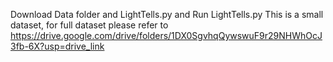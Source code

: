Download Data folder and LightTells.py and Run LightTells.py
This is a small dataset, for full dataset please refer to https://drive.google.com/drive/folders/1DX0SgvhqQywswuF9r29NHWhOcJ3fb-6X?usp=drive_link
